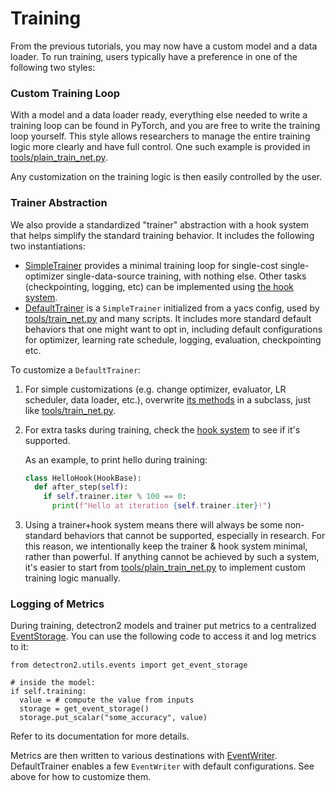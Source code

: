 # Training

From the previous tutorials, you may now have a custom model and a data loader.
To run training, users typically have a preference in one of the following two styles:

### Custom Training Loop

With a model and a data loader ready, everything else needed to write a training loop can
be found in PyTorch, and you are free to write the training loop yourself.
This style allows researchers to manage the entire training logic more clearly and have full control.
One such example is provided in [tools/plain_train_net.py](../../tools/plain_train_net.py).

Any customization on the training logic is then easily controlled by the user.

### Trainer Abstraction

We also provide a standardized "trainer" abstraction with a
hook system that helps simplify the standard training behavior.
It includes the following two instantiations:

* [SimpleTrainer](../modules/engine.html#detectron2.engine.SimpleTrainer)
  provides a minimal training loop for single-cost single-optimizer single-data-source training, with nothing else.
  Other tasks (checkpointing, logging, etc) can be implemented using
  [the hook system](../modules/engine.html#detectron2.engine.HookBase).
* [DefaultTrainer](../modules/engine.html#detectron2.engine.defaults.DefaultTrainer) is a `SimpleTrainer` initialized from a
  yacs config, used by
  [tools/train_net.py](../../tools/train_net.py) and many scripts.
  It includes more standard default behaviors that one might want to opt in,
  including default configurations for optimizer, learning rate schedule,
  logging, evaluation, checkpointing etc.

To customize a `DefaultTrainer`:

1. For simple customizations (e.g. change optimizer, evaluator, LR scheduler, data loader, etc.), overwrite [its methods](../modules/engine.html#detectron2.engine.defaults.DefaultTrainer) in a subclass, just like [tools/train_net.py](../../tools/train_net.py).
2. For extra tasks during training, check the
   [hook system](../modules/engine.html#detectron2.engine.HookBase) to see if it's supported.

   As an example, to print hello during training:
   ```python
   class HelloHook(HookBase):
     def after_step(self):
       if self.trainer.iter % 100 == 0:
         print(f"Hello at iteration {self.trainer.iter}!")
   ```
3. Using a trainer+hook system means there will always be some non-standard behaviors that cannot be supported, especially in research.
   For this reason, we intentionally keep the trainer & hook system minimal, rather than powerful.
   If anything cannot be achieved by such a system, it's easier to start from [tools/plain_train_net.py](../../tools/plain_train_net.py) to implement custom training logic manually.

### Logging of Metrics

During training, detectron2 models and trainer put metrics to a centralized [EventStorage](../modules/utils.html#detectron2.utils.events.EventStorage).
You can use the following code to access it and log metrics to it:
```
from detectron2.utils.events import get_event_storage

# inside the model:
if self.training:
  value = # compute the value from inputs
  storage = get_event_storage()
  storage.put_scalar("some_accuracy", value)
```

Refer to its documentation for more details.

Metrics are then written to various destinations with [EventWriter](../modules/utils.html#module-detectron2.utils.events).
DefaultTrainer enables a few `EventWriter` with default configurations.
See above for how to customize them.
